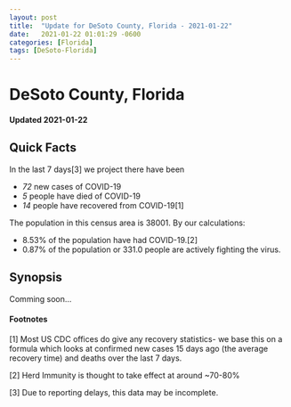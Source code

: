 ```yaml
---
layout: post
title:  "Update for DeSoto County, Florida - 2021-01-22"
date:   2021-01-22 01:01:29 -0600
categories: [Florida]
tags: [DeSoto-Florida]
---
```


# DeSoto County, Florida
#### Updated 2021-01-22

## Quick Facts

In the last 7 days[3] we project there have been
- *72* new cases of COVID-19
- *5* people have died of COVID-19
- *14* people have recovered from COVID-19[1]

The population in this census area is 38001. By our calculations:
- 8.53% of the population have had COVID-19.[2]
- 0.87% of the population or 331.0 people are actively fighting the virus.

## Synopsis

Comming soon...


#### Footnotes

[1] Most US CDC offices do give any recovery statistics- we base this on a formula which looks at confirmed new cases
15 days ago (the average recovery time) and deaths over the last 7 days.

[2] Herd Immunity is thought to take effect at around ~70-80%

[3] Due to reporting delays, this data may be incomplete.
 
    
